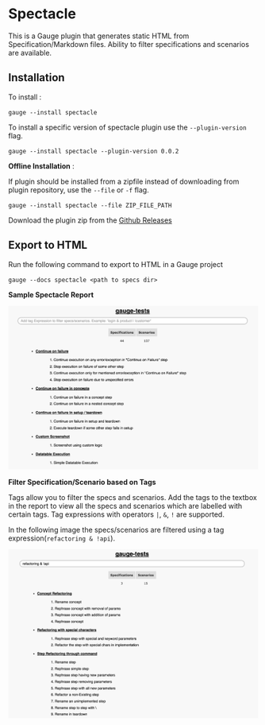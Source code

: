 # Spectacle

This is a Gauge plugin that generates static HTML from Specification/Markdown files. Ability to filter specifications and scenarios are available.

## Installation
To install :
```
gauge --install spectacle
```

To install a specific version of spectacle plugin use the `--plugin-version` flag.
````
gauge --install spectacle --plugin-version 0.0.2
````
__Offline Installation__ :

If plugin should be installed from a zipfile instead of downloading from plugin repository, use the `--file` or `-f` flag.
````
gauge --install spectacle --file ZIP_FILE_PATH
````
Download the plugin zip from the [Github Releases](https://github.com/getgauge/spectacle/releases)

## Export to HTML

Run the following command to export to HTML in a Gauge project

```
gauge --docs spectacle <path to specs dir>
```

**Sample Spectacle Report**

![Sample spectacle report](images/spectacle.png "Sample spectacle report")

**Filter Specification/Scenario based on Tags**

Tags allow you to filter the specs and scenarios. Add the tags to the textbox in the report to view all the specs and scenarios which are labelled with certain tags. Tag expressions with operators `|`, `&`, `!` are supported.

In the following image the specs/scenarios are filtered using a tag expression(`refactoring & !api`).

![Filter Specification/Scenario](images/filter.png "Filter Specification/Scenario")